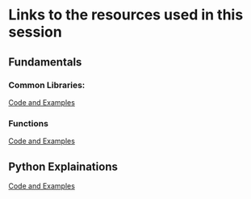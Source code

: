 # Links to the resources used in this session

## Fundamentals
### Common Libraries:
[Code and Examples](https://github.com/KeaganKozlowski/python-course/blob/main/Session%204/Resources/Common%20Libraries/ReadMe.md)

### Functions
[Code and Examples](https://github.com/KeaganKozlowski/python-course/blob/main/Session%204/Resources/Functions/ReadMe.md)

## Python Explainations
[Code and Examples](https://github.com/KeaganKozlowski/python-course/blob/main/Session%204/Resources/Explained/ReadMe.md)
